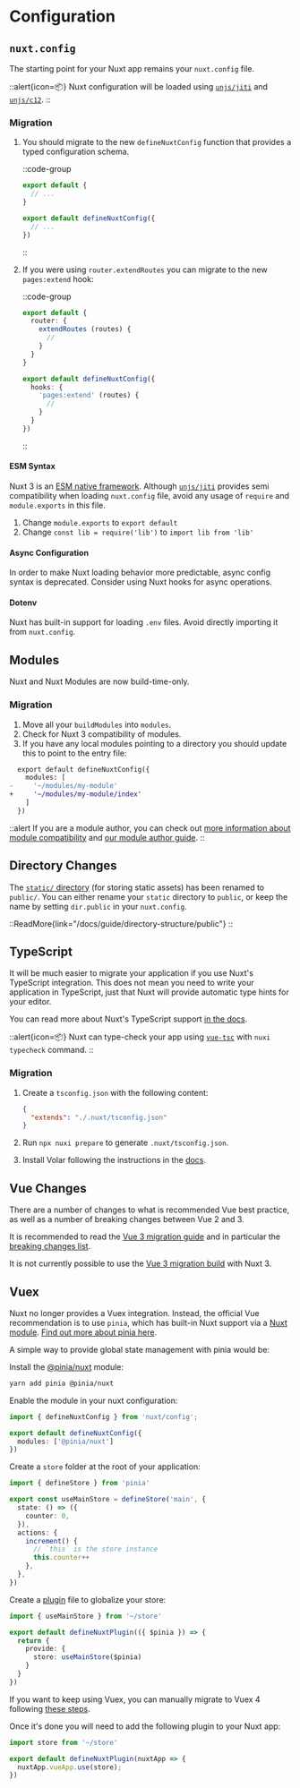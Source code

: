 # Configuration

## `nuxt.config`

The starting point for your Nuxt app remains your `nuxt.config` file.

::alert{icon=📦}
Nuxt configuration will be loaded using [`unjs/jiti`](https://github.com/unjs/jiti) and [`unjs/c12`](https://github.com/unjs/c12).
::

### Migration

1. You should migrate to the new `defineNuxtConfig` function that provides a typed configuration schema.

   ::code-group

   ```ts [Nuxt 2]
   export default {
     // ...
   }
   ```

   ```ts [Nuxt 3]
   export default defineNuxtConfig({
     // ...
   })
   ```

   ::

1. If you were using `router.extendRoutes` you can migrate to the new `pages:extend` hook:

   ::code-group

   ```ts [Nuxt 2]
   export default {
     router: {
       extendRoutes (routes) {
         //
       }
     }
   }
   ```

   ```ts [Nuxt 3]
   export default defineNuxtConfig({
     hooks: {
       'pages:extend' (routes) {
         //
       }
     }
   })
   ```

   ::

#### ESM Syntax

Nuxt 3 is an [ESM native framework](/docs/guide/concepts/esm). Although [`unjs/jiti`](https://github.com/unjs/jiti) provides semi compatibility when loading `nuxt.config` file, avoid any usage of `require` and `module.exports` in this file.

1. Change `module.exports` to `export default`
1. Change `const lib = require('lib')` to `import lib from 'lib'`

#### Async Configuration

In order to make Nuxt loading behavior more predictable, async config syntax is deprecated. Consider using Nuxt hooks for async operations.

#### Dotenv

Nuxt has built-in support for loading `.env` files. Avoid directly importing it from `nuxt.config`.

## Modules

Nuxt and Nuxt Modules are now build-time-only.

### Migration

1. Move all your `buildModules` into `modules`.
2. Check for Nuxt 3 compatibility of modules.
3. If you have any local modules pointing to a directory you should update this to point to the entry file:

```diff
  export default defineNuxtConfig({
    modules: [
-     '~/modules/my-module'
+     '~/modules/my-module/index'
    ]
  })
```

::alert
If you are a module author, you can check out [more information about module compatibility](/docs/migration/module-authors) and [our module author guide](/docs/guide/going-further/modules).
::

## Directory Changes

The [`static/` directory](/docs/guide/directory-structure/static) (for storing static assets) has been renamed to `public/`. You can either rename your `static` directory to `public`, or keep the name by setting `dir.public` in your `nuxt.config`.

::ReadMore{link="/docs/guide/directory-structure/public"}
::

## TypeScript

It will be much easier to migrate your application if you use Nuxt's TypeScript integration. This does not mean you need to write your application in TypeScript, just that Nuxt will provide automatic type hints for your editor.

You can read more about Nuxt's TypeScript support [in the docs](/docs/guide/concepts/typescript).

::alert{icon=📦}
Nuxt can type-check your app using [`vue-tsc`](https://github.com/johnsoncodehk/volar/tree/master/vue-language-tools/vue-tsc) with `nuxi typecheck` command.
::

### Migration

1. Create a `tsconfig.json` with the following content:

   ```json
   {
     "extends": "./.nuxt/tsconfig.json"
   }
   ```

1. Run `npx nuxi prepare` to generate `.nuxt/tsconfig.json`.
1. Install Volar following the instructions in the [docs](/docs/getting-started/introduction#prerequisites).

## Vue Changes

There are a number of changes to what is recommended Vue best practice, as well as a number of breaking changes between Vue 2 and 3.

It is recommended to read the [Vue 3 migration guide](https://v3-migration.vuejs.org/) and in particular the [breaking changes list](https://v3-migration.vuejs.org/breaking-changes/).

It is not currently possible to use the [Vue 3 migration build](https://v3-migration.vuejs.org/migration-build.html) with Nuxt 3.

## Vuex

Nuxt no longer provides a Vuex integration. Instead, the official Vue recommendation is to use `pinia`, which has built-in Nuxt support via a [Nuxt module](https://pinia.vuejs.org/ssr/nuxt.html). [Find out more about pinia here](https://pinia.vuejs.org/).

A simple way to provide global state management with pinia would be:

Install the [@pinia/nuxt](https://nuxt.com/modules/pinia) module:

```bash
yarn add pinia @pinia/nuxt
```

Enable the module in your nuxt configuration:

```ts [nuxt.config.ts]
import { defineNuxtConfig } from 'nuxt/config';

export default defineNuxtConfig({
  modules: ['@pinia/nuxt']
})
```

Create a `store` folder at the root of your application:

```ts [store/index.ts]
import { defineStore } from 'pinia'

export const useMainStore = defineStore('main', {
  state: () => ({
    counter: 0,
  }),
  actions: {
    increment() {
      // `this` is the store instance
      this.counter++
    },
  },
})
```

Create a [plugin](/docs/guide/directory-structure/plugins) file to globalize your store:

```ts [plugins/pinia.ts]
import { useMainStore } from '~/store'

export default defineNuxtPlugin(({ $pinia }) => {
  return {
    provide: {
      store: useMainStore($pinia)
    }
  }
})
```

If you want to keep using Vuex, you can manually migrate to Vuex 4 following [these steps](https://vuex.vuejs.org/guide/migrating-to-4-0-from-3-x.html).

Once it's done you will need to add the following plugin to your Nuxt app:

```ts [plugins/vuex.ts]
import store from '~/store'

export default defineNuxtPlugin(nuxtApp => {
  nuxtApp.vueApp.use(store);
})
```
